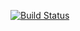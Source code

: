 [![Build Status](https://travis-ci.com/WojciechMigda/drogon-playground.svg?branch=master)](https://travis-ci.com/WojciechMigda/drogon-playground)
